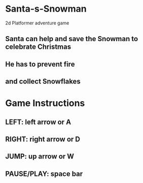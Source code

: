 # Santa-s-Snowman
2d Platformer adventure game

## Santa can help and save the Snowman to celebrate Christmas
## He has to prevent fire
## and collect Snowflakes

# Game Instructions
## LEFT: left arrow or A
## RIGHT: right arrow or D
## JUMP: up arrow or W
## PAUSE/PLAY: space bar


